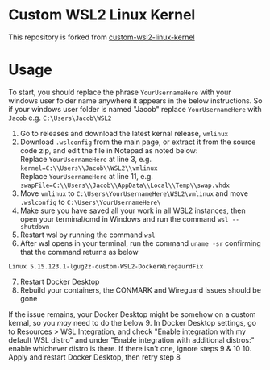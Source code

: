 # Custom WSL2 Linux Kernel

This repository is forked from 
[ custom-wsl2-linux-kernel](https://github.com/LGUG2Z/custom-wsl2-linux-kernel/tree/linux-msft-wsl-5.15.133.1)

# Usage

To start, you should replace the phrase `YourUsernameHere` with your windows user folder name anywhere it appears in the below instructions. So if your windows user folder is named "Jacob" replace `YourUsernameHere` with `Jacob` e.g. `C:\Users\Jacob\WSL2`

1. Go to releases and download the latest kernal release, `vmlinux`
2. Download `.wslconfig` from the main page, or extract it from the source code zip, and edit the file in Notepad as noted below:      
   Replace `YourUsernameHere` at line 3, e.g. `kernel=C:\\Users\\Jacob\\WSL2\\vmlinux`  
   Replace `YourUsernameHere` at line 11, e.g. `swapFile=C:\\Users\\Jacob\\AppData\\Local\\Temp\\swap.vhdx`   
4. Move `vmlinux` to `C:\Users\YourUsernameHere\WSL2\vmlinux` and move `.wslconfig` to `C:\Users\YourUsernameHere\`
6. Make sure you have saved all your work in all WSL2 instances, then open your terminal/cmd in Windows and run the command `wsl --shutdown`  
7. Restart wsl by running the command `wsl`  
8. After wsl opens in your terminal, run the command `uname -sr` confirming that the command returns as below
```
Linux 5.15.123.1-lgug2z-custom-WSL2-DockerWiregaurdFix
```  
7. Restart Docker Desktop  
8. Rebuild your containers, the CONMARK and Wireguard issues should be gone

If the issue remains, your Docker Desktop might be somehow on a custom kernal, so you *may* need to do the below
9. In Docker Desktop settings, go to Resources > WSL Integration, and check "Enable integration with my default WSL distro" and under "Enable integration with additional distros:" enable whichever distro is there. If there isn't one, ignore steps 9 & 10
10. Apply and restart Docker Desktop, then retry step 8
